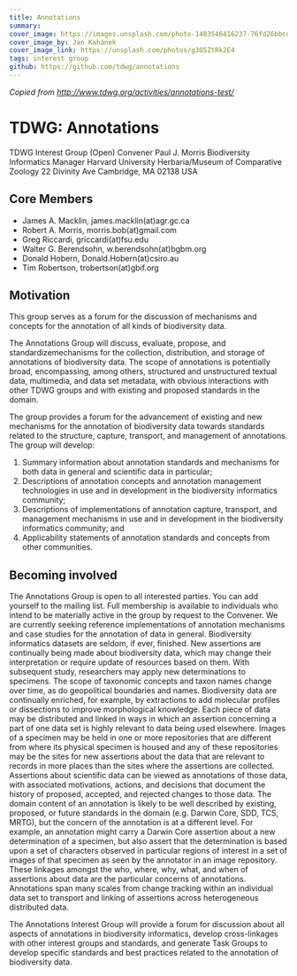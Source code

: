 ```yaml
---
title: Annotations
summary: 
cover_image: https://images.unsplash.com/photo-1483546416237-76fd26bbcdd1
cover_image_by: Jan Kahánek
cover_image_link: https://unsplash.com/photos/g3O5ZtRk2E4
tags: interest group
github: https://github.com/tdwg/annotations
---
```


_Copied from <http://www.tdwg.org/activities/annotations-test/>_

# TDWG: Annotations

TDWG Interest Group (Open) Convener Paul J. Morris
Biodiversity Informatics Manager Harvard University Herbaria/Museum of Comparative Zoology
22 Divinity Ave Cambridge, MA 02138 USA

## Core Members

* James A. Macklin, james.macklin(at)agr.gc.ca
* Robert A. Morris, morris.bob(at)gmail.com
* Greg Riccardi, griccardi(at)fsu.edu
* Walter G. Berendsohn, w.berendsohn(at)bgbm.org
* Donald Hobern, Donald.Hobern(at)csiro.au
* Tim Robertson, trobertson(at)gbif.org

## Motivation

This group serves as a forum for the discussion of mechanisms and concepts for the annotation of all kinds of biodiversity data.

The Annotations Group will discuss, evaluate, propose, and standardizemechanisms for the collection, distribution, and storage of annotations of biodiversity data. The scope of annotations is potentially broad, encompassing, among others, structured and unstructured textual data, multimedia, and data set metadata, with obvious interactions with other TDWG groups and with existing and proposed standards in the domain.

The group provides a forum for the advancement of existing and new mechanisms for the annotation of biodiversity data towards standards related to the structure, capture, transport, and management of annotations. The group will develop:

1. Summary information about annotation standards and mechanisms for both data in general and scientific data in particular;
2. Descriptions of annotation concepts and annotation management technologies in use and in development in the biodiversity informatics community;
3. Descriptions of implementations of annotation capture, transport, and management mechanisms in use and in development in the biodiversity informatics community; and
4. Applicability statements of annotation standards and concepts from other communities.

## Becoming involved

The Annotations Group is open to all interested parties. You can add yourself to the mailing list. Full membership is available to individuals who intend to be materially active in the group by request to the Convener. We are currently seeking reference implementations of annotation mechanisms and case studies for the annotation of data in general. Biodiversity informatics datasets are seldom, if ever, finished. New assertions are continually being made about biodiversity data, which may change their interpretation or require update of resources based on them. With subsequent study, researchers may apply new determinations to specimens. The scope of taxonomic concepts and taxon names change over time, as do geopolitical boundaries and names. Biodiversity data are continually enriched, for example, by extractions to add molecular profiles or dissections to improve morphological knowledge. Each piece of data may be distributed and linked in ways in which an assertion concerning a part of one data set is highly relevant to data being used elsewhere. Images of a specimen may be held in one or more repositories that are different from where its physical specimen is housed and any of these repositories may be the sites for new assertions about the data that are relevant to records in more places than the sites where the assertions are collected. Assertions about scientific data can be viewed as annotations of those data, with associated motivations, actions, and decisions that document the history of proposed, accepted, and rejected changes to those data. The domain content of an annotation is likely to be well described by existing, proposed, or future standards in the domain (e.g. Darwin Core, SDD, TCS, MRTG), but the concern of the annotation is at a different level. For example, an annotation might carry a Darwin Core assertion about a new determination of a specimen, but also assert that the determination is based upon a set of characters observed in particular regions of interest in a set of images of that specimen as seen by the annotator in an image repository. These linkages amongst the who, where, why, what, and when of assertions about data are the particular concerns of annotations. Annotations span many scales from change tracking within an individual data set to transport and linking of assertions across heterogeneous distributed data.

The Annotations Interest Group will provide a forum for discussion about all aspects of annotations in biodiversity informatics, develop cross-linkages with other interest groups and standards, and generate Task Groups to develop specific standards and best practices related to the annotation of biodiversity data.
